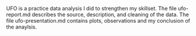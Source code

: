 UFO is a practice data analysis I did to strengthen my skillset. The file ufo-report.md describes the source, description, and cleaning of the data. The file ufo-presentation.md  contains plots, observations and my conclusion of the anaylsis.
